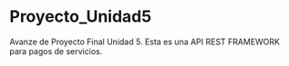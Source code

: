 # Proyecto_Unidad5

Avanze de Proyecto Final Unidad 5.
Esta es una API REST FRAMEWORK para pagos de servicios.
